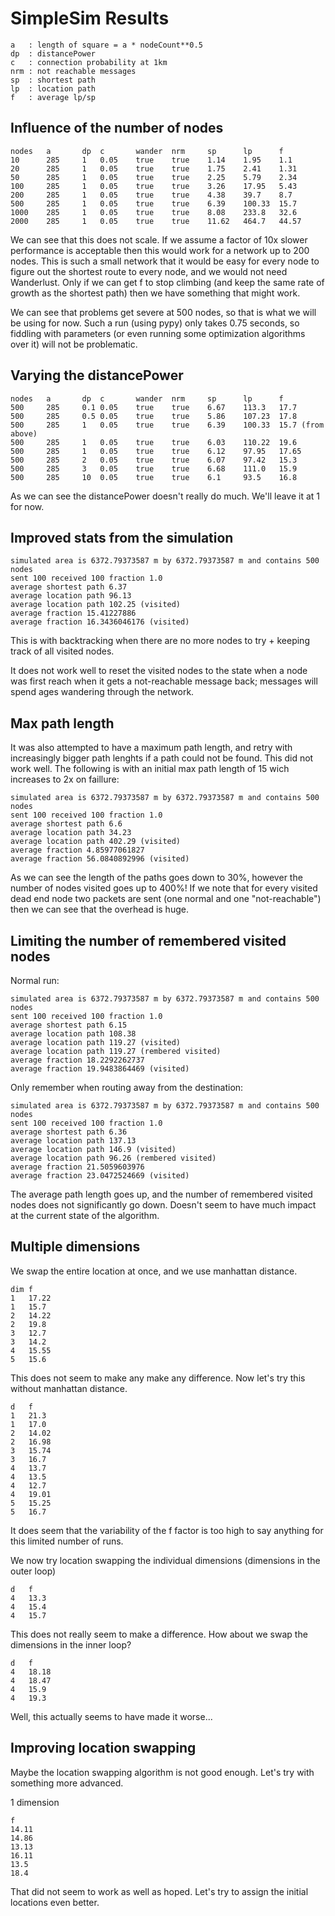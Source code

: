 # SimpleSim Results

```
a   : length of square = a * nodeCount**0.5
dp  : distancePower
c   : connection probability at 1km
nrm : not reachable messages
sp  : shortest path
lp  : location path
f   : average lp/sp
```

## Influence of the number of nodes

```
nodes   a       dp  c       wander  nrm     sp      lp      f
10      285     1   0.05    true    true    1.14    1.95    1.1
20      285     1   0.05    true    true    1.75    2.41    1.31
50      285     1   0.05    true    true    2.25    5.79    2.34
100     285     1   0.05    true    true    3.26    17.95   5.43
200     285     1   0.05    true    true    4.38    39.7    8.7
500     285     1   0.05    true    true    6.39    100.33  15.7
1000    285     1   0.05    true    true    8.08    233.8   32.6
2000    285     1   0.05    true    true    11.62   464.7   44.57
```

We can see that this does not scale. If we assume a factor of 10x slower performance is
acceptable then this would work for a network up to 200 nodes. This is such a small
network that it would be easy for every node to figure out the shortest route
to every node, and we would not need Wanderlust. Only if we can get f to stop
climbing (and keep the same rate of growth as the shortest path) then we have
something that might work.

We can see that problems get severe at 500 nodes, so that is what we will be using
for now. Such a run (using pypy) only takes 0.75 seconds, so fiddling with
parameters (or even running some optimization algorithms over it) will not be problematic.

## Varying the distancePower

```
nodes   a       dp  c       wander  nrm     sp      lp      f
500     285     0.1 0.05    true    true    6.67    113.3   17.7
500     285     0.5 0.05    true    true    5.86    107.23  17.8
500     285     1   0.05    true    true    6.39    100.33  15.7 (from above)
500     285     1   0.05    true    true    6.03    110.22  19.6
500     285     1   0.05    true    true    6.12    97.95   17.65
500     285     2   0.05    true    true    6.07    97.42   15.3
500     285     3   0.05    true    true    6.68    111.0   15.9
500     285     10  0.05    true    true    6.1     93.5    16.8
```

As we can see the distancePower doesn't really do much. We'll leave it at 1 for now.

## Improved stats from the simulation

```
simulated area is 6372.79373587 m by 6372.79373587 m and contains 500 nodes
sent 100 received 100 fraction 1.0
average shortest path 6.37
average location path 96.13
average location path 102.25 (visited)
average fraction 15.41227886
average fraction 16.3436046176 (visited)
```

This is with backtracking when there are no more nodes to try + keeping track of all visited nodes.

It does not work well to reset the visited nodes to the state when a
node was first reach when it gets a not-reachable message back; messages
will spend ages wandering through the network.

## Max path length

It was also attempted to have a maximum path length, and retry with
increasingly bigger path lenghts if a path could not be found. This did
not work well. The following is with an initial max path length of 15
wich increases to 2x on faillure:

```
simulated area is 6372.79373587 m by 6372.79373587 m and contains 500 nodes
sent 100 received 100 fraction 1.0
average shortest path 6.6
average location path 34.23
average location path 402.29 (visited)
average fraction 4.85977061827
average fraction 56.0840892996 (visited)
```

As we can see the length of the paths goes down to 30%, however the
number of nodes visited goes up to 400%! If we note that for
every visited dead end node two packets are sent (one normal and one
"not-reachable") then we can see that the overhead is huge.

## Limiting the number of remembered visited nodes

Normal run:
```
simulated area is 6372.79373587 m by 6372.79373587 m and contains 500 nodes
sent 100 received 100 fraction 1.0
average shortest path 6.15
average location path 108.38
average location path 119.27 (visited)
average location path 119.27 (rembered visited)
average fraction 18.2292262737
average fraction 19.9483864469 (visited)
```

Only remember when routing away from the destination:
```
simulated area is 6372.79373587 m by 6372.79373587 m and contains 500 nodes
sent 100 received 100 fraction 1.0
average shortest path 6.36
average location path 137.13
average location path 146.9 (visited)
average location path 96.26 (rembered visited)
average fraction 21.5059603976
average fraction 23.0472524669 (visited)
```

The average path length goes up, and the number of remembered visited
nodes does not significantly go down. Doesn't seem to have
much impact at the current state of the algorithm.

## Multiple dimensions

We swap the entire location at once, and we use manhattan distance.
```
dim f
1   17.22
1   15.7
2   14.22
2   19.8
3   12.7
3   14.2
4   15.55
5   15.6
```

This does not seem to make any make any difference. Now let's try this without manhattan distance.

```
d   f
1   21.3
1   17.0
2   14.02
2   16.98
3   15.74
3   16.7
4   13.7
4   13.5
4   12.7
4   19.01
5   15.25
5   16.7
```

It does seem that the variability of the f factor is too high to say anything
for this limited number of runs.

We now try location swapping the individual dimensions (dimensions in the outer loop)

```
d   f
4   13.3
4   15.4
4   15.7
```

This does not really seem to make a difference. How about we swap the dimensions in the
inner loop?

```
d   f
4   18.18
4   18.47
4   15.9
4   19.3
```

Well, this actually seems to have made it worse...

## Improving location swapping

Maybe the location swapping algorithm is not good enough. Let's try with something more advanced.

1 dimension
```
f
14.11
14.86
13.13
16.11
13.5
18.4
```

That did not seem to work as well as hoped. Let's try to assign the initial locations even better.

